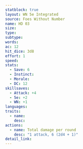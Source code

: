 ```yaml
---
statblock: true
layout: WN 5e Integrated
source: Foes Without Number
name: HD 03
size: 
type: 
subtype: 
words: 
ac: 12
hit_dice: 3d8
effort: 1
speed: 
stats:
  - Save: 6
  - Instinct: 
  - Morale:
  - DC: 12
skillsaves:
  - Attack: +4
  - 5e: +2
  - WN: +1
languages: 
traits:
  - name: 
    desc: 
actions:
  - name: Total damage per round
    desc: "1 attack, 6 (2d4 + 1)"
detail_link: 
---
```


